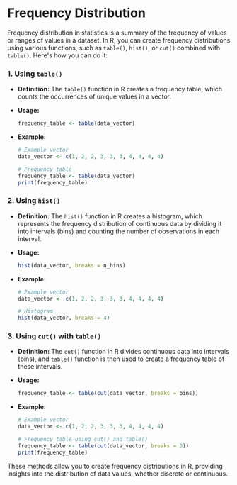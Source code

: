 # Frequency Distribution
Frequency distribution in statistics is a summary of the frequency of values or ranges of values in a dataset. In R, you can create frequency distributions using various functions, such as `table()`, `hist()`, or `cut()` combined with `table()`. Here's how you can do it:

### 1. Using `table()`

- **Definition:** The `table()` function in R creates a frequency table, which counts the occurrences of unique values in a vector.

- **Usage:**
  ```R
  frequency_table <- table(data_vector)
  ```

- **Example:**
  ```R
  # Example vector
  data_vector <- c(1, 2, 2, 3, 3, 3, 4, 4, 4, 4)
  
  # Frequency table
  frequency_table <- table(data_vector)
  print(frequency_table)
  ```

### 2. Using `hist()`

- **Definition:** The `hist()` function in R creates a histogram, which represents the frequency distribution of continuous data by dividing it into intervals (bins) and counting the number of observations in each interval.

- **Usage:**
  ```R
  hist(data_vector, breaks = n_bins)
  ```

- **Example:**
  ```R
  # Example vector
  data_vector <- c(1, 2, 2, 3, 3, 3, 4, 4, 4, 4)
  
  # Histogram
  hist(data_vector, breaks = 4)
  ```

### 3. Using `cut()` with `table()`

- **Definition:** The `cut()` function in R divides continuous data into intervals (bins), and `table()` function is then used to create a frequency table of these intervals.

- **Usage:**
  ```R
  frequency_table <- table(cut(data_vector, breaks = bins))
  ```

- **Example:**
  ```R
  # Example vector
  data_vector <- c(1, 2, 2, 3, 3, 3, 4, 4, 4, 4)
  
  # Frequency table using cut() and table()
  frequency_table <- table(cut(data_vector, breaks = 3))
  print(frequency_table)
  ```

These methods allow you to create frequency distributions in R, providing insights into the distribution of data values, whether discrete or continuous.